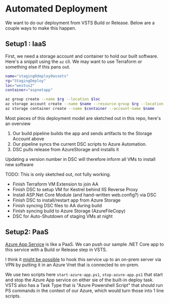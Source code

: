 # Automated Deployment

We want to do our deployment from VSTS Build or Release.
Below are a couple ways to make this happen.

## Setup1 : IaaS

First, we need a storage account and container to hold our built software.  Here's a snippit using the `az` cli. We may want to use Terraform or something else if this pans out.

```sh
name="staging0deploy0assets"
rg="StagingDeploy"
loc="westus2"
container="aspnetapp"

az group create --name $rg --location $loc
az storage account create --name $name --resource-group $rg --location $loc --sku "Standard_LRS"
az storage container create --name $container --account-name $name 
```

Most pieces of this deployment model are sketched out in this repo, here's an overview

1. Our build pipeline builds the app and sends artifacts to the Storage Account above
2. Our pipeline syncs the current DSC scripts to Azure Automation.
3. DSC pulls release from AzureStorage and installs it

Updating a version number in DSC will therefore inform all VMs to install new software

TODO: This is only sketched out, not fully working.
- Finish Terraform VM Extension to join AA
- Finish DSC to setup VM for Kestrel behind IIS Reverse Proxy
- Install ASP.Net Core Module (and hand-written web.config?) via DSC
- Finish DSC to install/restart app from Azure Storage
- Finish syncing DSC files to AA during build
- Finish syncing build to Azure Storage (AzureFileCopy)
- DSC for Auto-Shutdown of staging VMs at night

 

## Setup2: PaaS

[Azure App Service](https://azure.microsoft.com/en-us/services/app-service/) is like a PaaS.
We can push our sample .NET Core app to this service with a Build or Release step in VSTS.

I think it [might be possible](https://docs.microsoft.com/en-us/azure/app-service-web/web-sites-integrate-with-vnet) to hook this service up to an on-prem server via VPN by putting it in an Azure Vnet that is connected to on-prem.

We use two scripts here `start-azure-app.ps1`, `stop-azure-app.ps1` that start and stop the Azure App service on either sie of the built-in deploy task.  VSTS also has a Task Type that is "Azure Powershell Script" that should run PS commands in the context of our Azure, which would turn those into 1 line scripts.
